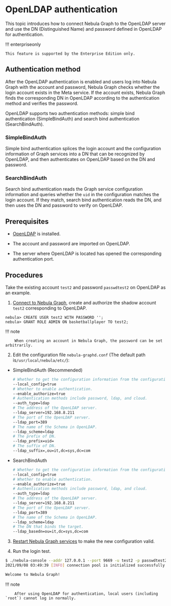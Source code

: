 # OpenLDAP authentication

This topic introduces how to connect Nebula Graph to the OpenLDAP server and use the DN (Distinguished Name) and password defined in OpenLDAP for authentication.

!!! enterpriseonly

    This feature is supported by the Enterprise Edition only.

## Authentication method

After the OpenLDAP authentication is enabled and users log into Nebula Graph with the account and password, Nebula Graph checks whether the login account exists in the Meta service. If the account exists, Nebula Graph finds the corresponding DN in OpenLDAP according to the authentication method and verifies the password.

OpenLDAP supports two authentication methods: simple bind authentication (SimpleBindAuth) and search bind authentication (SearchBindAuth).

### SimpleBindAuth

Simple bind authentication splices the login account and the configuration information of Graph services into a DN that can be recognized by OpenLDAP, and then authenticates on OpenLDAP based on the DN and password.

### SearchBindAuth

Search bind authentication reads the Graph service configuration information and queries whether the `uid` in the configuration matches the login account. If they match, search bind authentication reads the DN, and then uses the DN and password to verify on OpenLDAP.

## Prerequisites

- [OpenLDAP](https://www.openldap.org/) is installed.

- The account and password are imported on OpenLDAP.

- The server where OpenLDAP is located has opened the corresponding authentication port.

## Procedures

Take the existing account `test2` and password `passwdtest2` on OpenLDAP as an example.

1. [Connect to Nebula Graph](../../4.deployment-and-installation/connect-to-nebula-graph.md), create and authorize the shadow account `test2` corresponding to OpenLDAP.

  ```ngql
  nebula> CREATE USER test2 WITH PASSWORD '';
  nebula> GRANT ROLE ADMIN ON basketballplayer TO test2;
  ```

  !!! note

        When creating an account in Nebula Graph, the password can be set arbitrarily.

2. Edit the configuration file `nebula-graphd.conf` (The default path is`/usr/local/nebula/etc/`):

  - SimpleBindAuth (Recommended)

    ```bash
    # Whether to get the configuration information from the configuration file.
    --local_config=true
    # Whether to enable authentication.
    --enable_authorize=true
    # Authentication methods include password, ldap, and cloud.
    --auth_type=ldap
    # The address of the OpenLDAP server.
    --ldap_server=192.168.8.211
    # The port of the OpenLDAP server.
    --ldap_port=389
    # The name of the Schema in OpenLDAP.
    --ldap_scheme=ldap
    # The prefix of DN.
    --ldap_prefix=uid=
    # The suffix of DN.
    --ldap_suffix=,ou=it,dc=sys,dc=com
    ```

  - SearchBindAuth

    ```bash
    # Whether to get the configuration information from the configuration file.
    --local_config=true
    # Whether to enable authentication.
    --enable_authorize=true
    # Authentication methods include password, ldap, and cloud.
    --auth_type=ldap
    # The address of the OpenLDAP server.
    --ldap_server=192.168.8.211
    # The port of the OpenLDAP server.
    --ldap_port=389
    # The name of the Schema in OpenLDAP.
    --ldap_scheme=ldap
    # The DN that binds the target.
    --ldap_basedn=ou=it,dc=sys,dc=com
    ```

3. [Restart Nebula Graph services](../../4.deployment-and-installation/manage-service.md) to make the new configuration valid.

4. Run the login test.

  ```bash
  $ ./nebula-console --addr 127.0.0.1 --port 9669 -u test2 -p passwdtest2
  2021/09/08 03:49:39 [INFO] connection pool is initialized successfully

  Welcome to Nebula Graph!
  ```

  !!! note

        After using OpenLDAP for authentication, local users (including `root`) cannot log in normally.
